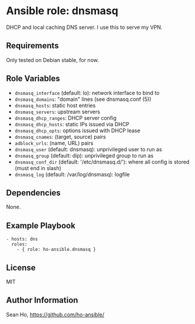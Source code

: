 # Ansible role: dnsmasq
DHCP and local caching DNS server.
I use this to serve my VPN.

## Requirements
Only tested on Debian stable, for now.

## Role Variables
+ `dnsmasq_interface` (default: lo): network interface to bind to
+ `dnsmasq_domains`: "domain" lines (see dnsmasq.conf (5))
+ `dnsmasq_hosts`: static host entries
+ `dnsmasq_servers`: upstream servers 
+ `dnsmasq_dhcp_ranges`: DHCP server config
+ `dnsmasq_dhcp_hosts`: static IPs issued via DHCP
+ `dnsmasq_dhcp_opts`: options issued with DHCP lease
+ `dnsmasq_cnames`: (target, source) pairs
+ `adblock_urls`: (name, URL) pairs
+ `dnsmasq_user` (default: dnsmasq): unprivileged user to run as
+ `dnsmasq_group` (default: dip): unprivileged group to run as
+ `dnsmasq_conf_dir` (default: '/etc/dnsmasq.d/'): where all config
  is stored (must end in slash)
+ `dnsmasq_log` (default: /var/log/dnsmasq): logfile

## Dependencies
None.

## Example Playbook

```
- hosts: dns
  roles:
    - { role: ho-ansible.dnsmasq }
```

## License
MIT

## Author Information
Sean Ho, https://github.com/ho-ansible/
